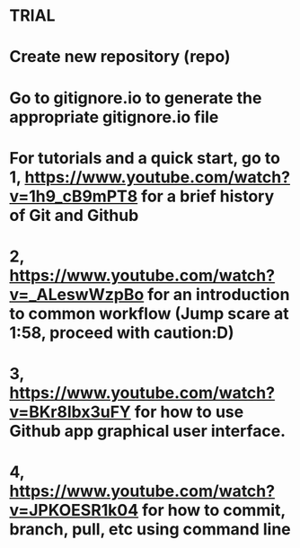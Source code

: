 # TRIAL
# Create new repository (repo)
# Go to gitignore.io to generate the appropriate gitignore.io file
# For tutorials and a quick start, go to 1, https://www.youtube.com/watch?v=1h9_cB9mPT8 for a brief history of Git and Github
# 2, https://www.youtube.com/watch?v=_ALeswWzpBo for an introduction to common workflow (Jump scare at 1:58, proceed with caution:D)
# 3, https://www.youtube.com/watch?v=BKr8lbx3uFY for how to use Github app graphical user interface. 
# 4, https://www.youtube.com/watch?v=JPKOESR1k04 for how to commit, branch, pull, etc using command line
